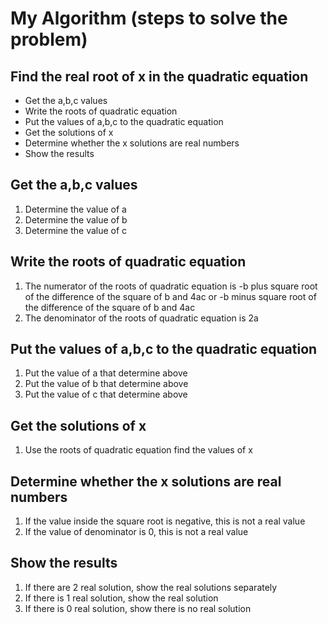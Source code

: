 # My Algorithm (steps to solve the problem)

## Find the real root of x in the quadratic equation
- Get the a,b,c values
- Write the roots of quadratic equation
- Put the values of a,b,c to the quadratic equation
- Get the solutions of x
- Determine whether the x solutions are real numbers
- Show the results

## Get the a,b,c values
1. Determine the value of a
2. Determine the value of b
3. Determine the value of c

## Write the roots of quadratic equation
1. The numerator of the roots of quadratic equation is -b plus square root of the difference
 of the square of b and 4ac or -b minus square root of the difference
 of the square of b and 4ac
2. The denominator of the roots of quadratic equation is 2a

## Put the values of a,b,c to the quadratic equation
1. Put the value of a that determine above
2. Put the value of b that determine above
3. Put the value of c that determine above

## Get the solutions of x
1. Use the roots of quadratic equation find the values of x

## Determine whether the x solutions are real numbers
1. If the value inside the square root is negative, this is not a real value
2. If the value of denominator is 0, this is not a real value

## Show the results
1. If there are 2 real solution, show the real solutions separately
2. If there is 1 real solution, show the real solution
3. If there is 0 real solution, show there is no real solution